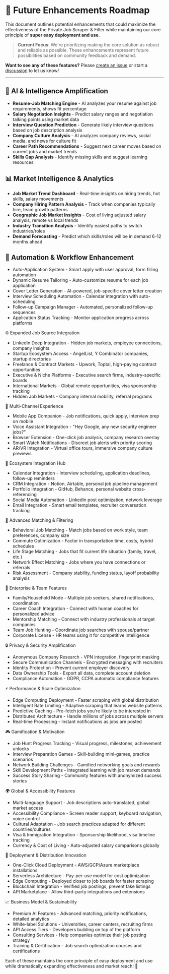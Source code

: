 # 🚀 Future Enhancements Roadmap

This document outlines potential enhancements that could maximize the effectiveness of the Private Job Scraper & Filter while maintaining our core principle of **super easy deployment and use**.

> **Current Focus**: We're prioritizing making the core solution as robust and reliable as possible. These enhancements represent future possibilities based on community feedback and demand.

**Want to see any of these features?** Please [create an issue](https://github.com/cboyd0319/job-private-scraper-filter/issues) or start a [discussion](https://github.com/cboyd0319/job-private-scraper-filter/discussions) to let us know!

---

## 🧠 AI & Intelligence Amplification

- **Resume-Job Matching Engine** - AI analyzes your resume against job requirements, shows fit percentage
- **Salary Negotiation Insights** - Predict salary ranges and negotiation talking points using market data
- **Interview Question Prediction** - Generate likely interview questions based on job description analysis
- **Company Culture Analysis** - AI analyzes company reviews, social media, and news for culture fit
- **Career Path Recommendations** - Suggest next career moves based on current jobs and market trends
- **Skills Gap Analysis** - Identify missing skills and suggest learning resources

## 📊 Market Intelligence & Analytics

- **Job Market Trend Dashboard** - Real-time insights on hiring trends, hot skills, salary movements
- **Company Hiring Pattern Analysis** - Track when companies typically hire, team growth patterns
- **Geographic Job Market Insights** - Cost of living adjusted salary analysis, remote vs local trends
- **Industry Transition Analysis** - Identify easiest paths to switch industries/roles
- **Demand Forecasting** - Predict which skills/roles will be in demand 6-12 months ahead

## 🤖 Automation & Workflow Enhancement

  - Auto-Application System - Smart apply with user approval, form filling automation
  - Dynamic Resume Tailoring - Auto-customize resume for each job application
  - Cover Letter Generation - AI-powered, job-specific cover letter creation
  - Interview Scheduling Automation - Calendar integration with auto-scheduling
  - Follow-up Campaign Manager - Automated, personalized follow-up sequences
  - Application Status Tracking - Monitor application progress across platforms

  🌐 Expanded Job Source Integration

  - LinkedIn Deep Integration - Hidden job markets, employee connections, company insights
  - Startup Ecosystem Access - AngelList, Y Combinator companies, startup directories
  - Freelance & Contract Markets - Upwork, Toptal, high-paying contract opportunities
  - Executive & Niche Platforms - Executive search firms, industry-specific boards
  - International Markets - Global remote opportunities, visa sponsorship tracking
  - Hidden Job Markets - Company internal mobility, referral programs

  📱 Multi-Channel Experience

  - Mobile App Companion - Job notifications, quick apply, interview prep on mobile
  - Voice Assistant Integration - "Hey Google, any new security engineer jobs?"
  - Browser Extension - One-click job analysis, company research overlay
  - Smart Watch Notifications - Discreet job alerts with priority scoring
  - AR/VR Integration - Virtual office tours, immersive company culture previews

  🔗 Ecosystem Integration Hub

  - Calendar Integration - Interview scheduling, application deadlines, follow-up reminders
  - CRM Integration - Notion, Airtable, personal job pipeline management
  - Portfolio Integration - GitHub, Behance, personal website cross-referencing
  - Social Media Automation - LinkedIn post optimization, network leverage
  - Email Integration - Smart email templates, recruiter conversation tracking

  🎯 Advanced Matching & Filtering

  - Behavioral Job Matching - Match jobs based on work style, team preferences, company size
  - Commute Optimization - Factor in transportation time, costs, hybrid schedules
  - Life Stage Matching - Jobs that fit current life situation (family, travel, etc.)
  - Network Effect Matching - Jobs where you have connections or referrals
  - Risk Assessment - Company stability, funding status, layoff probability analysis

  🏢 Enterprise & Team Features

  - Family/Household Mode - Multiple job seekers, shared notifications, coordination
  - Career Coach Integration - Connect with human coaches for personalized advice
  - Mentorship Matching - Connect with industry professionals at target companies
  - Team Job Hunting - Coordinate job searches with spouse/partner
  - Corporate License - HR teams using it for competitive intelligence

  🔒 Privacy & Security Amplification

  - Anonymous Company Research - VPN integration, fingerprint masking
  - Secure Communication Channels - Encrypted messaging with recruiters
  - Identity Protection - Prevent current employer discovery
  - Data Ownership Tools - Export all data, complete account deletion
  - Compliance Automation - GDPR, CCPA automatic compliance features

  ⚡ Performance & Scale Optimization

  - Edge Computing Deployment - Faster scraping with global distribution
  - Intelligent Rate Limiting - Adaptive scraping that learns website patterns
  - Predictive Caching - Pre-fetch jobs you're likely to be interested in
  - Distributed Architecture - Handle millions of jobs across multiple servers
  - Real-time Processing - Instant notifications as jobs are posted

  🎮 Gamification & Motivation

  - Job Hunt Progress Tracking - Visual progress, milestones, achievement unlocks
  - Interview Preparation Games - Skill-building mini-games, practice scenarios
  - Network Building Challenges - Gamified networking goals and rewards
  - Skill Development Paths - Integrated learning with job market demands
  - Success Story Sharing - Community features with anonymized success stories

  🌍 Global & Accessibility Features

  - Multi-language Support - Job descriptions auto-translated, global market access
  - Accessibility Compliance - Screen reader support, keyboard navigation, voice control
  - Cultural Adaptation - Job search practices adapted for different countries/cultures
  - Visa & Immigration Integration - Sponsorship likelihood, visa timeline tracking
  - Currency & Cost of Living - Auto-adjusted salary comparisons globally

  🚀 Deployment & Distribution Innovation

  - One-Click Cloud Deployment - AWS/GCP/Azure marketplace installations
  - Serverless Architecture - Pay-per-use model for cost optimization
  - Edge Computing - Deployed closer to job boards for faster scraping
  - Blockchain Integration - Verified job postings, prevent fake listings
  - API Marketplace - Allow third-party integrations and extensions

  📈 Business Model & Sustainability

  - Premium AI Features - Advanced matching, priority notifications, detailed analytics
  - White-label Solutions - Universities, career centers, recruiting firms
  - API Access Tiers - Developers building on top of the platform
  - Consulting Services - Help companies optimize their job posting strategy
  - Training & Certification - Job search optimization courses and certifications

  Each of these maintains the core principle of easy deployment and use while dramatically expanding effectiveness and market
  reach! 🎯

